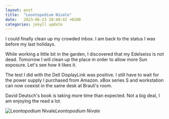 ```yaml
---
layout: post
title:  "Leontopodium Nivale"
date:   2023-06-23 20:49:42 +0100
categories: jekyll update
---
```


I could finally clean up my crowded inbox. I am back to the status I was before my last holidays.  

While working a little bit in the garden, I discovered that my Edelseiss is not dead. Tomorrow I will clean up the place in order to allow more Sun exposure. Let's see how it likes it.  

The test I did with the Dell DisplayLink was positive. I still have to wait for the power supply I purchased from Amazon. xBox series S and workstation can now coexist in the same desk at Brauli's room.  

David Deutsch's book is taking more time than expected. Not a big deal, I am enjoying the read a lot.


![Leontopodium Nivale](https://lh3.googleusercontent.com/pw/AJFCJaVTacQaGNc6JRP3jIk6Wbc1fmhnYnvZH1gZ194iNTsrmtBX8oF3ZXEgqUJXZdeAC_elEDrSS4GrCgLftfs2wwaeN8wdMuCG6LheEdy9_7crswLtgJ0=w2400)*Leontopodium Nivale*&nbsp;



[jekyll-docs]: https://jekyllrb.com/docs/home
[jekyll-gh]:   https://github.com/jekyll/jekyll
[jekyll-talk]: https://talk.jekyllrb.com/


